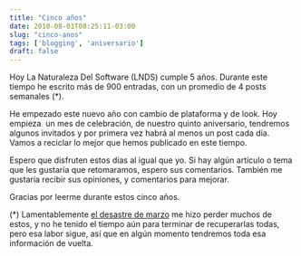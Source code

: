 ```yaml
---
title: "Cinco años"
date: 2010-08-01T08:25:11-03:00
slug: "cinco-anos"
tags: ['blogging', 'aniversario']
draft: false
---
```

Hoy La Naturaleza Del Software (LNDS) cumple 5 años. Durante este tiempo
he escrito más de 900 entradas, con un promedio de 4 posts semanales
(\*).

He empezado este nuevo año con cambio de plataforma y de look. Hoy
empieza  un mes de celebración, de nuestro quinto aniversario, tendremos
algunos invitados y por primera vez habrá al menos un post cada día.
Vamos a reciclar lo mejor que hemos publicado en este tiempo.

Espero que disfruten estos días al igual que yo. Si hay algún artículo o
tema que les gustaría que retomaramos, espero sus comentarios. También
me gustaría recibir sus opiniones, y comentarios para mejorar.

Gracias por leerme durante estos cinco años.

(\*) Lamentablemente [el desastre de marzo](/blog/2010/03/yo-y-mi-bocota.html) me hizo
perder muchos de estos, y no he tenido el tiempo aún para terminar de
recuperarlas todas, pero esa labor sigue, así que en algún momento
tendremos toda esa información de vuelta.
